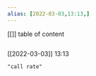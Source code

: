 ```yaml
---
alias: [2022-03-03,13:13,]
---
```

[[]]
table of content
```toc
```

[[2022-03-03]] 13:13

```query
"call rate"
```